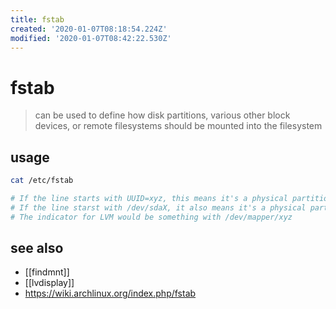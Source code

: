 ```yaml
---
title: fstab
created: '2020-01-07T08:18:54.224Z'
modified: '2020-01-07T08:42:22.530Z'
---
```


# fstab

> can be used to define how disk partitions, various other block devices, or remote filesystems should be mounted into the filesystem

## usage
```sh
cat /etc/fstab

# If the line starts with UUID=xyz, this means it's a physical partition.
# If the line starst with /dev/sdaX, it also means it's a physical partition.
# The indicator for LVM would be something with /dev/mapper/xyz
```

## see also
- [[findmnt]]
- [[lvdisplay]]
- https://wiki.archlinux.org/index.php/fstab

